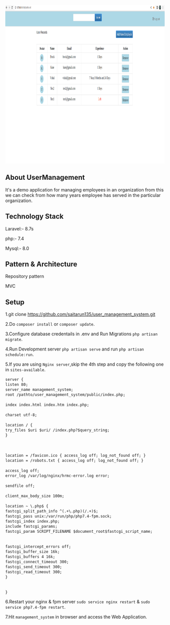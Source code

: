 <p align="center"> <img src="https://github.com/saitarun135/user_management_system/blob/master/public/dashboard.png" height="500" width="900" /></p> 

## About UserManagement

It's a demo application for managing employees in an organization from this we can check from how many years employee has served in the particular organization.
## Technology Stack
Laravel:- 8.7s

php:- 7.4

Mysql:- 8.0

## Pattern & Architecture
Repository pattern

MVC

## Setup
1.git clone https://github.com/saitarun135/user_management_system.git

2.Do `composer install` or `composer update`.

3.Configure database credentails in .env and Run Migrations `php artisan migrate`.

4.Run Development server `php artisan serve` and run `php artisan schedule:run`.

5.If you are using `Nginx server`,skip the 4th step and copy the following one in `sites-available`.

```
server {
listen 80;
server_name management_system;
root /pathto/user_management_system/public/index.php;

index index.html index.htm index.php;

charset utf-8;

location / {
try_files $uri $uri/ /index.php?$query_string;
}



location = /favicon.ico { access_log off; log_not_found off; }
location = /robots.txt { access_log off; log_not_found off; }

access_log off;
error_log /var/log/nginx/hrmc-error.log error;

sendfile off;

client_max_body_size 100m;

location ~ \.php$ {
fastcgi_split_path_info ^(.+\.php)(/.+)$;
fastcgi_pass unix:/var/run/php/php7.4-fpm.sock;
fastcgi_index index.php;
include fastcgi_params;
fastcgi_param SCRIPT_FILENAME $document_root$fastcgi_script_name;


fastcgi_intercept_errors off;
fastcgi_buffer_size 16k;
fastcgi_buffers 4 16k;
fastcgi_connect_timeout 300;
fastcgi_send_timeout 300;
fastcgi_read_timeout 300;
}


}

```

6.Restart your nginx & fpm server `sudo service nginx restart` & `sudo service php7.4-fpm restart`.

7.Hit `management_system` in browser and access the Web Application.
